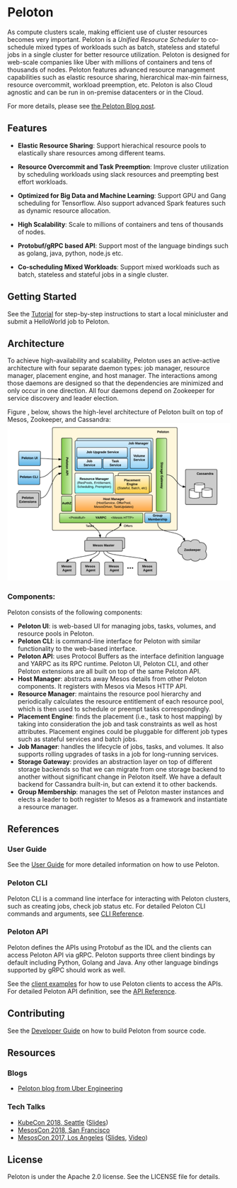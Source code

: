 # Peloton

As compute clusters scale, making efficient use of cluster resources
becomes very important. Peloton is a *Unified Resource Scheduler* to
co-schedule mixed types of workloads such as batch, stateless and
stateful jobs in a single cluster for better resource
utilization. Peloton is designed for web-scale companies like Uber
with millions of containers and tens of thousands of nodes. Peloton
features advanced resource management capabilities such as elastic
resource sharing, hierarchical max-min fairness, resource overcommit,
workload preemption, etc. Peloton is also Cloud agnostic and can be run
in on-premise datacenters or in the Cloud.

For more details, please see [the Peloton Blog
post](https://eng.uber.com/peloton/).

## Features

- **Elastic Resource Sharing**: Support hierachical resource pools to
  elastically share resources among different teams.

- **Resource Overcommit and Task Preemption**: Improve cluster
  utilization by scheduling workloads using slack resources and
  preempting best effort workloads.

- **Optimized for Big Data and Machine Learning**: Support GPU and Gang
  scheduling for Tensorflow. Also support advanced Spark features such
  as dynamic resource allocation.

- **High Scalability**: Scale to millions of containers and tens of
  thousands of nodes.

- **Protobuf/gRPC based API**: Support most of the language bindings
  such as golang, java, python, node.js etc.

- **Co-scheduling Mixed Workloads**: Support mixed workloads such as
  batch, stateless and stateful jobs in a single cluster.


## Getting Started

See the [Tutorial](tutorial.md) for step-by-step
instructions to start a local minicluster and submit a HelloWorld job
to Peloton.

## Architecture
To achieve high-availability and scalability, Peloton uses an
active-active architecture with four separate daemon types: job
manager, resource manager, placement engine, and host manager. The
interactions among those daemons are designed so that the dependencies
are minimized and only occur in one direction. All four daemons depend
on Zookeeper for service discovery and leader election.

Figure , below, shows the high-level architecture of Peloton built on
top of Mesos, Zookeeper, and Cassandra:
![image](figures/architecture.png)


### Components:
Peloton consists of the following components:

- **Peloton UI**: is web-based UI for managing jobs, tasks, volumes, and
  resource pools in Peloton.
- **Peloton CLI**: is command-line interface for Peloton with similar
  functionality to the web-based interface.
- **Peloton API**: uses Protocol Buffers as the interface definition
  language and YARPC as its RPC runtime. Peloton UI, Peloton CLI, and
  other Peloton extensions are all built on top of the same Peloton
  API.
- **Host Manager**: abstracts away Mesos details from other Peloton
  components. It registers with Mesos via Mesos HTTP API.
- **Resource Manager**: maintains the resource pool hierarchy and
  periodically calculates the resource entitlement of each resource
  pool, which is then used to schedule or preempt tasks
  correspondingly.
- **Placement Engine**: finds the placement (i.e., task to host mapping)
  by taking into consideration the job and task constraints as well as
  host attributes. Placement engines could be pluggable for different
  job types such as stateful services and batch jobs.
- **Job Manager**: handles the lifecycle of jobs, tasks, and volumes. It
  also supports rolling upgrades of tasks in a job for long-running
  services.
- **Storage Gateway**: provides an abstraction layer on top of different
  storage backends so that we can migrate from one storage backend to
  another without significant change in Peloton itself. We have a
  default backend for Cassandra built-in, but can extend it to other
  backends.
- **Group Membership**: manages the set of Peloton master instances and
  elects a leader to both register to Mesos as a framework and
  instantiate a resource manager.

## References

### User Guide
See the [User Guide](user-guide.md) for more detailed
information on how to use Peloton.

### Peloton CLI
Peloton CLI is a command line interface for interacting with Peloton
clusters, such as creating jobs, check job status etc. For detailed
Peloton CLI commands and arguments, see [CLI Reference](cli.md).


### Peloton API
Peloton defines the APIs using Protobuf as the IDL and the clients can
access Peloton API via gRPC. Peloton supports three client bindings by
default including Python, Golang and Java. Any other language bindings
supported by gRPC should work as well. 

See the [client examples](clients.md) for how to use Peloton clients
to access the APIs. For detailed Peloton API definition, see the
[API Reference](api-reference.md).

## Contributing
See the [Developer Guide](development.md) on how to build Peloton
from source code.


## Resources

### Blogs

- [Peloton blog from Uber Engineering](https://eng.uber.com/peloton/)

### Tech Talks

- [KubeCon 2018, Seattle](https://sched.co/GrTx) ([Slides](https://schd.ws/hosted_files/kccna18/29/Peloton_%20KubeCon%202018.pdf))
- [MesosCon 2018, San Francisco](https://sched.co/HYTn)
- [MesosCon 2017, Los Angeles](https://sched.co/BYaD) ([Slides](http://events17.linuxfoundation.org/sites/events/files/slides/MesosCon_Distributed_Deep_Learning_v4.pdf), [Video](https://www.youtube.com/watch?v=Ktc3GjshHcc))


## License
Peloton is under the Apache 2.0 license. See the LICENSE file for details.
